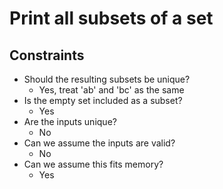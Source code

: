 # Print all subsets of a set

## Constraints
* Should the resulting subsets be unique?
    * Yes, treat 'ab' and 'bc' as the same
* Is the empty set included as a subset?
    * Yes
* Are the inputs unique?
    * No
* Can we assume the inputs are valid?
    * No
* Can we assume this fits memory?
    * Yes